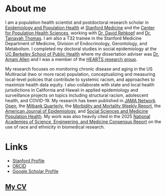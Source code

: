 # About me
I am a population health scientist and postdoctoral research scholar in [Epidemiology and Population Health](https://med.stanford.edu/epidemiology-dept.html) at [Stanford Medicine](https://med.stanford.edu/) and the [Center for Population Health Sciences](https://med.stanford.edu/phs.html), working with [Dr. David Rehkopf](https://profiles.stanford.edu/david-rehkopf) and [Dr. Tainayah Thomas](https://profiles.stanford.edu/tainayah-thomas). I am also a T32 trainee in the Stanford Medicine Department of Medicine, Division of Endocrinology, Gerontology, and Metabolism. I completed my doctoral studies in social epidemiology at the [UC Berkeley School of Public Health](https://publichealth.berkeley.edu/) where my dissertation adviser was [Dr. Amani Allen](https://publichealth.berkeley.edu/people/amani-allen/) and I was a member of the [HEARTS research group](https://publichealth.berkeley.edu/research/hearts-research-group/). 

My research focuses on monitoring chronic disease and aging in the US Multiracial (two or more race) population, conceptualizing and measuring local-level policies that contribute to systemic racism, and approaches to maximize health data equity. I also collaborate with state and local health jurisdictions in California and Hawaii in applied epidemiology and surveillance projects on topics including structural racism, adolescent health, and COVID-19. My research has been published in [JAMA Network Open](https://doi.org/10.1001/jamanetworkopen.2024.49588), the [Milbank Quarterly](https://doi.org/10.1111/1468-0009.12696), the [Morbidity and Mortality Weekly Report](https://doi.org/10.15585%2Fmmwr.mm7035e2), the [American Journal of Epidemiology](https://doi.org/10.1093/aje/kwae095), and [Social Sciences and Medicine Population Health](https://doi.org/10.1016/j.ssmph.2023.101524). My work was also heavily cited in the 2025 [National Academies of Science, Engineering, and Medicine Consensus Report](https://nap.nationalacademies.org/catalog/27913/rethinking-race-and-ethnicity-in-biomedical-research) on the use of race and ethnicity in biomedical research.  

# Links
- [Stanford Profile](https://profiles.stanford.edu/lamhine)
- [ORCID](https://orcid.org/0000-0001-9040-2991)
- [Google Scholar Profile](https://scholar.google.com/citations?user=RO5T7CQAAAAJ)

## [My CV](https://lamhine.github.io/assets/docs/Lam-Hine%2C%20Tracy%20CV.pdf)
